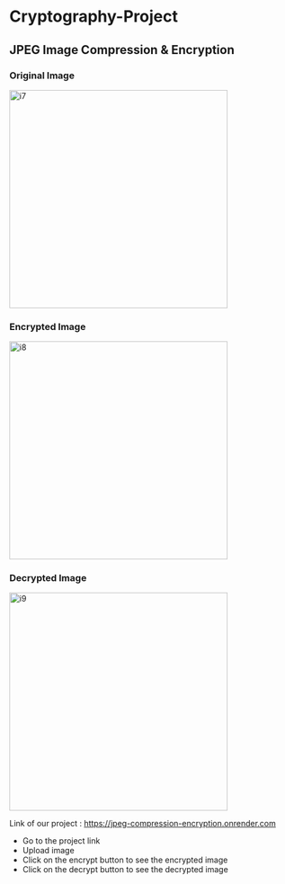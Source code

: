 # Cryptography-Project

## JPEG Image Compression & Encryption  

### Original Image
<img width="388" alt="i7" src="https://user-images.githubusercontent.com/91904557/235357051-9e891de5-f427-4f6f-8b13-6392eacb9d32.png">

### Encrypted Image
<img width="388" alt="i8" src="https://user-images.githubusercontent.com/91904557/235357067-8381c4ff-bfee-454a-81a4-f4b948b33120.png">

### Decrypted Image
<img width="388" alt="i9" src="https://user-images.githubusercontent.com/91904557/235357085-64eeb102-3f1c-416c-9f55-1c549082a179.png">


Link of our project : https://jpeg-compression-encryption.onrender.com

- Go to the project link
- Upload image 
- Click on the encrypt button to see the encrypted image
- Click on the decrypt button to see the decrypted image

